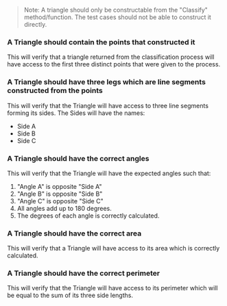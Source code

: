 <!--bl
(filemeta
    (title "What is a Triangle"))
/bl-->

> Note: A triangle should only be constructable from the "Classify" method/function. The test cases should not be able to construct it directly.

### A Triangle should contain the points that constructed it

This will verify that a triangle returned from the classification process will have access to the first three distinct points that were given to the process.

### A Triangle should have three legs which are line segments constructed from the points

This will verify that the Triangle will have access to three line segments forming its sides. The Sides will have the names:

- Side A
- Side B
- Side C

### A Triangle should have the correct angles

This will verify that the Triangle will have the expected angles such that:

1. "Angle A" is opposite "Side A"
1. "Angle B" is opposite "Side B"
1. "Angle C" is opposite "Side C"
1. All angles add up to 180 degrees.
1. The degrees of each angle is correctly calculated.

### A Triangle should have the correct area

This will verify that a Triangle will have access to its area which is correctly calculated.

### A Triangle should have the correct perimeter

This will verify that the Triangle will have access to its perimeter which will be equal to the sum of its three side lengths.